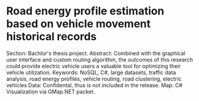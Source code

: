 # Road energy profile estimation based on vehicle movement historical records
Section: Bachlor's thesis project.
Abstract: Combined with the graphical user interface and custom routing algorithm, the outcomes
of this research could provide electric vehicle users a valuable tool for optimizing their vehicle
utilization.
Keywords: NoSQL, C#, large datasets, traffic data analysis, road energy profiles, vehicle routing, road clustering, electric vehicles
Data: Confidental, thus is not included in the release.
Map: C# Visualization via GMap.NET packet.

##
